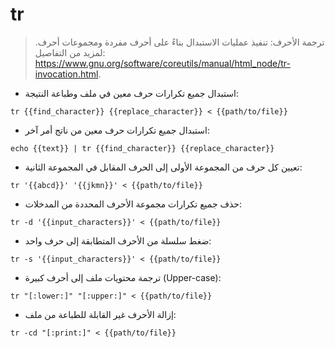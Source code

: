 # tr

> ترجمة الأحرف: تنفيذ عمليات الاستبدال بناءً على أحرف مفردة ومجموعات أحرف.
> لمزيد من التفاصيل: <https://www.gnu.org/software/coreutils/manual/html_node/tr-invocation.html>.

- استبدال جميع تكرارات حرف معين في ملف وطباعة النتيجة:

`tr {{find_character}} {{replace_character}} < {{path/to/file}}`

- استبدال جميع تكرارات حرف معين من ناتج أمر آخر:

`echo {{text}} | tr {{find_character}} {{replace_character}}`

- تعيين كل حرف من المجموعة الأولى إلى الحرف المقابل في المجموعة الثانية:

`tr '{{abcd}}' '{{jkmn}}' < {{path/to/file}}`

- حذف جميع تكرارات مجموعة الأحرف المحددة من المدخلات:

`tr -d '{{input_characters}}' < {{path/to/file}}`

- ضغط سلسلة من الأحرف المتطابقة إلى حرف واحد:

`tr -s '{{input_characters}}' < {{path/to/file}}`

- ترجمة محتويات ملف إلى أحرف كبيرة (Upper-case):

`tr "[:lower:]" "[:upper:]" < {{path/to/file}}`

- إزالة الأحرف غير القابلة للطباعة من ملف:

`tr -cd "[:print:]" < {{path/to/file}}`
